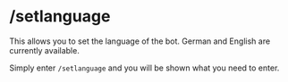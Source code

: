 # /setlanguage

<p>This allows you to set the language of the bot.
German and English are currently available.</p>
<p>Simply enter <code>/setlanguage</code> and you will be shown what you need to enter.</p>